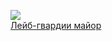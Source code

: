 ![](/books/sf_heroic/Дмитрий%20Дашко/Лейб-гвардии%20майор.jpg)  
[Лейб-гвардии майор](/books/sf_heroic/Дмитрий%20Дашко/Лейб-гвардии%20майор)